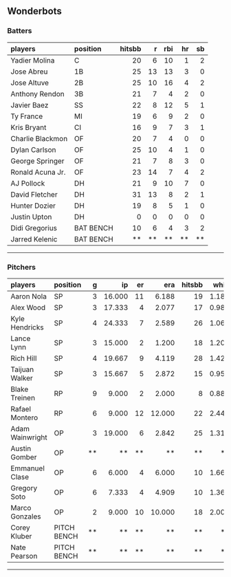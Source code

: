 ## Wonderbots

### Batters

 
|players          |position  | hitsbb|  r| rbi| hr| sb| 
|:----------------|:---------|------:|--:|---:|--:|--:| 
|Yadier Molina    |C         |     20|  6|  10|  1|  2| 
|Jose Abreu       |1B        |     25| 13|  13|  3|  0| 
|Jose Altuve      |2B        |     25| 10|  16|  4|  2| 
|Anthony Rendon   |3B        |     21|  7|   4|  2|  0| 
|Javier Baez      |SS        |     22|  8|  12|  5|  1| 
|Ty France        |MI        |     19|  6|   9|  2|  0| 
|Kris Bryant      |CI        |     16|  9|   7|  3|  1| 
|Charlie Blackmon |OF        |     20|  7|   4|  0|  0| 
|Dylan Carlson    |OF        |     25| 10|   4|  1|  0| 
|George Springer  |OF        |     21|  7|   8|  3|  0| 
|Ronald Acuna Jr. |OF        |     23| 14|   7|  4|  2| 
|AJ Pollock       |DH        |     21|  9|  10|  7|  0| 
|David Fletcher   |DH        |     31| 13|   8|  2|  1| 
|Hunter Dozier    |DH        |     19|  8|   5|  1|  0| 
|Justin Upton     |DH        |      0|  0|   0|  0|  0| 
|Didi Gregorius   |BAT BENCH |     10|  6|   4|  3|  2| 
|Jarred Kelenic   |BAT BENCH |     **| **|  **| **| **| 

* * *

### Pitchers

 
|players         |position    |  g|     ip| er|    era| hitsbb|  whip| so|  w| sv| 
|:---------------|:-----------|--:|------:|--:|------:|------:|-----:|--:|--:|--:| 
|Aaron Nola      |SP          |  3| 16.000| 11|  6.188|     19| 1.188| 31|  1|  0| 
|Alex Wood       |SP          |  3| 17.333|  4|  2.077|     17| 0.981| 22|  2|  0| 
|Kyle Hendricks  |SP          |  4| 24.333|  7|  2.589|     26| 1.068| 15|  2|  0| 
|Lance Lynn      |SP          |  3| 15.000|  2|  1.200|     18| 1.200| 19|  2|  0| 
|Rich Hill       |SP          |  4| 19.667|  9|  4.119|     28| 1.424| 14|  1|  0| 
|Taijuan Walker  |SP          |  3| 15.667|  5|  2.872|     15| 0.957| 12|  1|  0| 
|Blake Treinen   |RP          |  9|  9.000|  2|  2.000|      8| 0.889|  9|  1|  0| 
|Rafael Montero  |RP          |  6|  9.000| 12| 12.000|     22| 2.444|  9|  0|  0| 
|Adam Wainwright |OP          |  3| 19.000|  6|  2.842|     25| 1.316| 15|  2|  0| 
|Austin Gomber   |OP          | **|     **| **|     **|     **|    **| **| **| **| 
|Emmanuel Clase  |OP          |  6|  6.000|  4|  6.000|     10| 1.667|  8|  0|  0| 
|Gregory Soto    |OP          |  6|  7.333|  4|  4.909|     10| 1.364| 10|  1|  1| 
|Marco Gonzales  |OP          |  2|  9.000| 10| 10.000|     18| 2.000|  7|  0|  0| 
|Corey Kluber    |PITCH BENCH | **|     **| **|     **|     **|    **| **| **| **| 
|Nate Pearson    |PITCH BENCH | **|     **| **|     **|     **|    **| **| **| **| 


* * *


